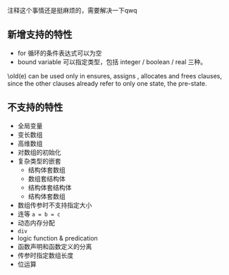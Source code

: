 注释这个事情还是挺麻烦的，需要解决一下qwq

## 新增支持的特性

- for 循环的条件表达式可以为空
- bound variable 可以指定类型，包括 integer / boolean / real 三种。

\old(e) can be used only in ensures, assigns , allocates and frees clauses, since the other
clauses already refer to only one state, the pre-state. 

## 不支持的特性

- 全局变量
- 变长数组
- 高维数组
- 对数组的初始化
- 复杂类型的嵌套
    - 结构体套数组
    - 数组套结构体
    - 结构体套结构体
    - 结构体套数组
- 数组传参时不支持指定大小
- 连等 `a = b = c`
- 动态内存分配
- `div`
- logic function & predication
- 函数声明和函数定义的分离
- 传参时指定数组长度
- 位运算
